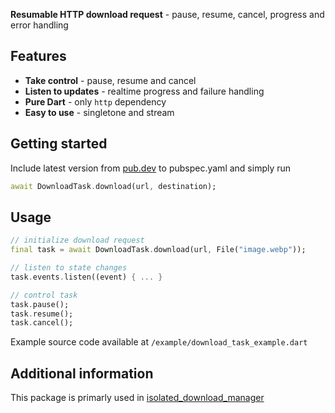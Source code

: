 **Resumable HTTP download request** - pause, resume, cancel, progress and error handling

## Features

- **Take control** - pause, resume and cancel
- **Listen to updates** - realtime progress and failure handling
- **Pure Dart** - only `http` dependency 
- **Easy to use** - singletone and stream

## Getting started

Include latest version from [pub.dev](https://pub.dev/packages/download_task) to pubspec.yaml and simply run
```dart
await DownloadTask.download(url, destination);
```

## Usage

```dart
// initialize download request
final task = await DownloadTask.download(url, File("image.webp"));

// listen to state changes
task.events.listen((event) { ... }

// control task
task.pause();
task.resume();
task.cancel();
```
Example source code available at `/example/download_task_example.dart`

## Additional information

This package is primarly used in [isolated_download_manager](https://pub.dev/packages/isolated_download_manager)
